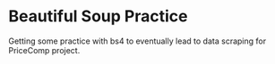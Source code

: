 # Beautiful Soup Practice

Getting some practice with bs4 to eventually lead to data scraping for PriceComp project.